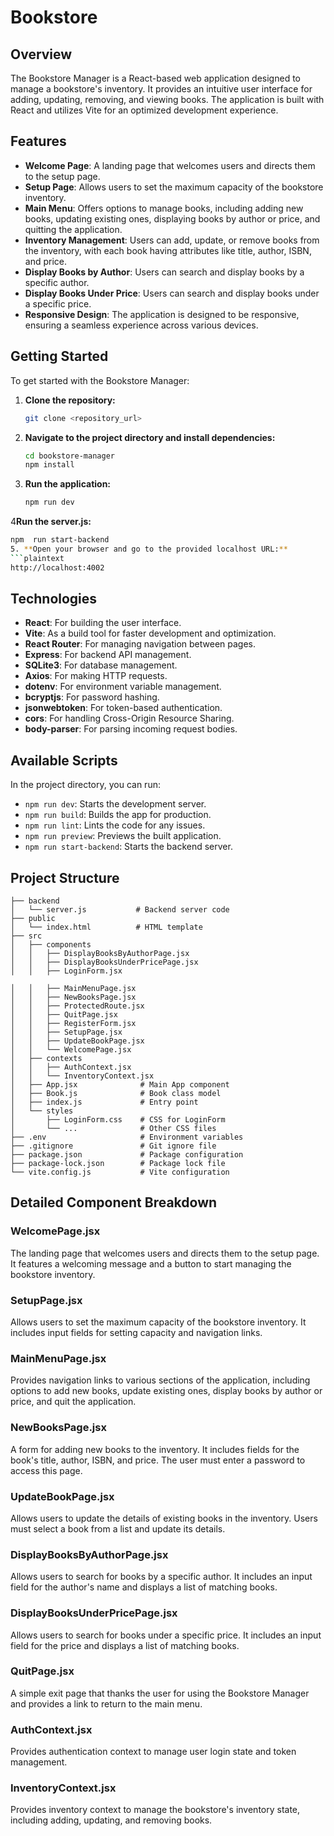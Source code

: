 # Bookstore

## Overview

The Bookstore Manager is a React-based web application designed to manage a bookstore's inventory. It provides an intuitive user interface for adding, updating, removing, and viewing books. The application is built with React and utilizes Vite for an optimized development experience.

## Features

- **Welcome Page**: A landing page that welcomes users and directs them to the setup page.
- **Setup Page**: Allows users to set the maximum capacity of the bookstore inventory.
- **Main Menu**: Offers options to manage books, including adding new books, updating existing ones, displaying books by author or price, and quitting the application.
- **Inventory Management**: Users can add, update, or remove books from the inventory, with each book having attributes like title, author, ISBN, and price.
- **Display Books by Author**: Users can search and display books by a specific author.
- **Display Books Under Price**: Users can search and display books under a specific price.
- **Responsive Design**: The application is designed to be responsive, ensuring a seamless experience across various devices.

## Getting Started

To get started with the Bookstore Manager:

1. **Clone the repository:**
   ```bash
   git clone <repository_url>
   ```
2. **Navigate to the project directory and install dependencies:**
   ```bash
   cd bookstore-manager
   npm install
   ```
3. **Run the application:**
   ```bash
   npm run dev
   ```
4**Run the server.js:**
   ```bash
   npm  run start-backend
5. **Open your browser and go to the provided localhost URL:**
   ```plaintext
   http://localhost:4002
   ```

## Technologies

- **React**: For building the user interface.
- **Vite**: As a build tool for faster development and optimization.
- **React Router**: For managing navigation between pages.
- **Express**: For backend API management.
- **SQLite3**: For database management.
- **Axios**: For making HTTP requests.
- **dotenv**: For environment variable management.
- **bcryptjs**: For password hashing.
- **jsonwebtoken**: For token-based authentication.
- **cors**: For handling Cross-Origin Resource Sharing.
- **body-parser**: For parsing incoming request bodies.

## Available Scripts

In the project directory, you can run:

- `npm run dev`: Starts the development server.
- `npm run build`: Builds the app for production.
- `npm run lint`: Lints the code for any issues.
- `npm run preview`: Previews the built application.
- `npm run start-backend`: Starts the backend server.

## Project Structure

```plaintext
├── backend
│   └── server.js           # Backend server code
├── public
│   └── index.html          # HTML template
├── src
│   ├── components
│   │   ├── DisplayBooksByAuthorPage.jsx
│   │   ├── DisplayBooksUnderPricePage.jsx
│   │   ├── LoginForm.jsx

│   │   ├── MainMenuPage.jsx
│   │   ├── NewBooksPage.jsx
│   │   ├── ProtectedRoute.jsx
│   │   ├── QuitPage.jsx
│   │   ├── RegisterForm.jsx
│   │   ├── SetupPage.jsx
│   │   ├── UpdateBookPage.jsx
│   │   └── WelcomePage.jsx
│   ├── contexts
│   │   ├── AuthContext.jsx
│   │   └── InventoryContext.jsx
│   ├── App.jsx              # Main App component
│   ├── Book.js              # Book class model
│   ├── index.js             # Entry point
│   └── styles
│       ├── LoginForm.css    # CSS for LoginForm
│       └── ...              # Other CSS files
├── .env                     # Environment variables
├── .gitignore               # Git ignore file
├── package.json             # Package configuration
├── package-lock.json        # Package lock file
└── vite.config.js           # Vite configuration
```

## Detailed Component Breakdown

### WelcomePage.jsx

The landing page that welcomes users and directs them to the setup page. It features a welcoming message and a button to start managing the bookstore inventory.

### SetupPage.jsx

Allows users to set the maximum capacity of the bookstore inventory. It includes input fields for setting capacity and navigation links.

### MainMenuPage.jsx

Provides navigation links to various sections of the application, including options to add new books, update existing ones, display books by author or price, and quit the application.

### NewBooksPage.jsx

A form for adding new books to the inventory. It includes fields for the book's title, author, ISBN, and price. The user must enter a password to access this page.

### UpdateBookPage.jsx

Allows users to update the details of existing books in the inventory. Users must select a book from a list and update its details.

### DisplayBooksByAuthorPage.jsx

Allows users to search for books by a specific author. It includes an input field for the author's name and displays a list of matching books.

### DisplayBooksUnderPricePage.jsx

Allows users to search for books under a specific price. It includes an input field for the price and displays a list of matching books.

### QuitPage.jsx

A simple exit page that thanks the user for using the Bookstore Manager and provides a link to return to the main menu.

### AuthContext.jsx

Provides authentication context to manage user login state and token management.

### InventoryContext.jsx

Provides inventory context to manage the bookstore's inventory state, including adding, updating, and removing books.


